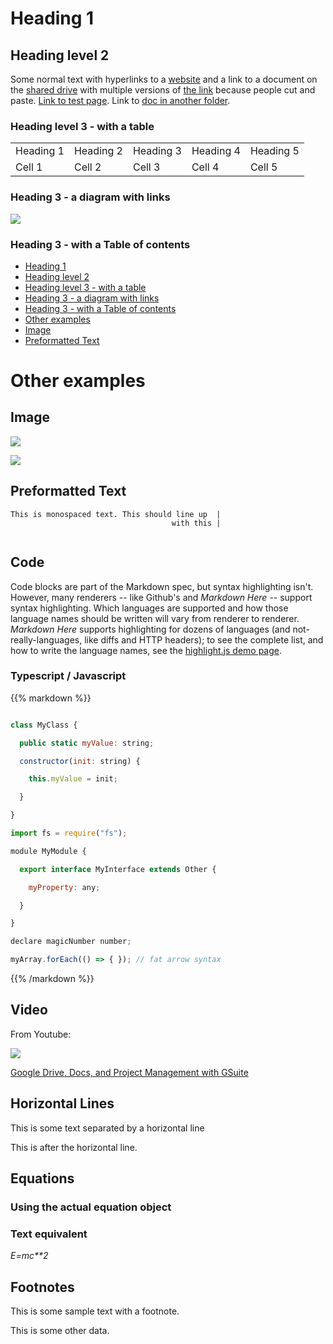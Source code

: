 # Heading 1



## Heading level 2



Some normal text with hyperlinks to a [website](https://www.enterprisehealth.com) and a link to a document on the [shared drive](https://drive.google.com/a/example.com/open?id=abc) with multiple versions of [the link](https://docs.google.com/document/d/abc/edit#) because people cut and paste. [Link to test page](https://docs.google.com/document/d/abc). Link to [doc in another folder](https://docs.google.com/document/d/abc/).



### Heading level 3 - with a table



<table>
  <tr>
    <td>Heading 1</td>
    <td>Heading 2</td>
    <td>Heading 3</td>
    <td>Heading 4</td>
    <td>Heading 5</td>
  </tr>
  <tr>
    <td>Cell 1</td>
    <td>Cell 2</td>
    <td>Cell 3</td>
    <td>Cell 4</td>
    <td>Cell 5</td>
  </tr>
</table>





### Heading 3 - a diagram with links



![](https://lh3.googleusercontent.com/l_QXaLeI_2t1wBtL6JUOB5RkEsflE9af7vQpxU2wJ_fL6clcIzocGBuJD_Z1lTPoFlGpoC0MVRNqLL-hVzCaRSkfU-XR2V2AMoL0VDBcDD-EacZzAscT_J7qb9L3O0pFIUGU9stD6coseNurSA)



### Heading 3 - with a Table of contents



* [Heading 1](#heading-1)
* [Heading level 2](#heading-level-2)
* [Heading level 3 - with a table](#heading-level-3-with-a-table)
* [Heading 3 - a diagram with links](#heading-3-a-diagram-with-links)
* [Heading 3 - with a Table of contents](#heading-3-with-a-table-of-contents)
* [Other examples](#other-examples)
* [Image](#image)
* [Preformatted Text](#preformatted-text)



# Other examples



## Image

![](https://lh3.google.com/u/0/d/abc)

![](https://lh6.googleusercontent.com/opCTglJjqHduJb0wdxNn3KLSeCIZwImqdKjDb22pg3wv3ZsmIW8rNPGrbq3kFLeaN3U-WKkvQbV-n93-7bQXJVhKdpltQ60P6GEgtjbWbFLvPPJpOeIdaf6M9xUL-_QJGwV5e0b0BNy0TAYLIA)

## Preformatted Text



```
This is monospaced text. This should line up  |
                                    with this |
  
```


## Code

Code blocks are part of the Markdown spec, but syntax highlighting isn't. However, many renderers -- like Github's and *Markdown Here* -- support syntax highlighting. Which languages are supported and how those language names should be written will vary from renderer to renderer. *Markdown Here* supports highlighting for dozens of languages (and not-really-languages, like diffs and HTTP headers); to see the complete list, and how to write the language names, see the [highlight.js demo page](http://softwaremaniacs.org/media/soft/highlight/test.html).




### Typescript / Javascript

{{% markdown %}}

```javascript

class MyClass {

  public static myValue: string;

  constructor(init: string) {

    this.myValue = init;

  }

}

import fs = require("fs");

module MyModule {

  export interface MyInterface extends Other {

    myProperty: any;

  }

}

declare magicNumber number;

myArray.forEach(() => { }); // fat arrow syntax

```

{{% /markdown %}}



## Video



From Youtube:

![](https://lh4.googleusercontent.com/Ygzc-fl5xauu67WhE295Prbom-UQaiJpNSM8GxfWUvXHm5-lnPqv5oqPj40yJXWAdy6ld9cv5OUkfejjA6M0eqFrqfJkf1Sz5zBClqWM7IjtyMAKzH_CHtU937l8872AmOKZFEOWKk9tmoIj0A)

[Google Drive, Docs, and Project Management with GSuite](https://www.youtube.com/watch?v=v6QAIWLCz8I&t=1743s)


## Horizontal Lines



This is some text separated by a horizontal line







This is after the horizontal line.



## Equations

### 	Using the actual equation object





### Text equivalent

*E=mc**2*

## Footnotes

 This is some sample text with a footnote.



This is some other data.

